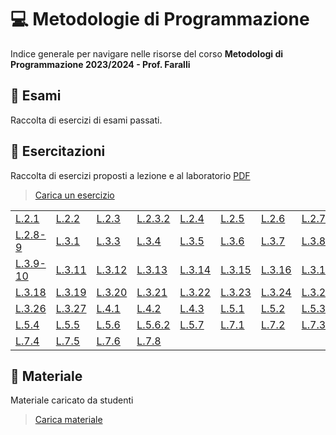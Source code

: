 # 💻 Metodologie di Programmazione
Indice generale per navigare nelle risorse del corso **Metodologi di Programmazione 2023/2024 - Prof. Faralli**

## 🔹 Esami
Raccolta di esercizi di esami passati.

## 🔹 Esercitazioni
Raccolta di esercizi proposti a lezione e al laboratorio [PDF](https://github.com/CS-Swap/Metodologie-di-Programmazione/blob/main/Esercitazioni/Eserciziario_Metodologie_di_Programmazione.pdf)
> [Carica un esercizio](https://github.com/CS-Swap/Metodologie-di-Programmazione/issues/new?assignees=alem1105%2C+rimaout&labels=Esercitazione%2C+Sistemare+Index%2C+To-Do&projects=&template=esercizio-pdf.md&title=Esercizio+L.X.X)

|    |    |    |    |    |     |    |    |
|----|----|----|----|----|-----|----|----|
| [L.2.1](/../../issues/2) | [L.2.2](/../../issues/3)  | [L.2.3](/../../issues/4)  | [L.2.3.2](/../../issues/5)  | [L.2.4](/../../issues/6)  | [L.2.5](/../../issues/7)  | [L.2.6](/../../issues/1)  | [L.2.7](../../issues/56)  |
| [L.2.8-9](/../../issues/8) | [L.3.1](/../../issues/9)  | [L.3.3](/../../issues/32)  | [L.3.4](/../../issues/33)  | [L.3.5](/../../issues/34)  | [L.3.6](/../../issues/35)  | [L.3.7](/../../issues/36)  | [L.3.8](../../issues/37)  |
| [L.3.9-10](/../../issues/38) | [L.3.11](/../../issues/39)  | [L.3.12](/../../issues/40)  | [L.3.13](/../../issues/41)  | [L.3.14](/../../issues/42)  | [L.3.15](/../../issues/43)  | [L.3.16](/../../issues/44)  | [L.3.17](/../../issues/45)  |
| [L.3.18](/../../issues/46) | [L.3.19](/../../issues/47)  | [L.3.20](/../../issues/48)  | [L.3.21](/../../issues/49)  | [L.3.22](/../../issues/50)  | [L.3.23](/../../issues/51)  | [L.3.24](/../../issues/52)  | [L.3.25](/../../issues/53)  |
| [L.3.26](/../../issues/54) | [L.3.27](/../../issues/55)  | [L.4.1](/../../issues/57)  | [L.4.2](/../../issues/58)  | [L.4.3](/../../issues/59)  | [L.5.1](/../../issues/60)  | [L.5.2](/../../issues/61)  | [L.5.3](/../../issues/62)  |
| [L.5.4](/../../issues/63)  | [L.5.5](/../../issues/64)  | [L.5.6](/../../issues/65)  | [L.5.6.2](/../../issues/66)  | [L.5.7](/../../issues/67)  | [L.7.1](/../../issues/68)  | [L.7.2](/../../issues/69)  | [L.7.3](/../../issues/70)  |
| [L.7.4](/../../issues/71)  | [L.7.5](/../../issues/72)  | [L.7.6](/../../issues/73)  | [L.7.8](/../../issues/74)  |

## 🔹 Materiale
Materiale caricato da studenti
> [Carica materiale](https://github.com/CS-Swap/Metodologie-di-Programmazione/issues/new?assignees=alem1105%2C+rimaout&labels=Materiale%2C+Sistemare+Index&projects=&template=materiale.md&title=)
